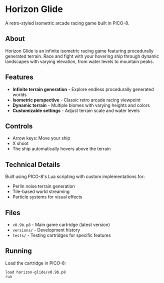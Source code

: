 # Horizon Glide

A retro-styled isometric arcade racing game built in PICO-8.

## About

Horizon Glide is an infinite isometric racing game featuring procedurally generated terrain. Race and fight with your hovering ship through dynamic landscapes with varying elevation, from water levels to mountain peaks.

## Features

- **Infinite terrain generation** - Explore endless procedurally generated worlds
- **Isometric perspective** - Classic retro arcade racing viewpoint
- **Dynamic terrain** - Multiple biomes with varying heights and colors
- **Customizable settings** - Adjust terrain scale and water levels

## Controls

- Arrow keys: Move your ship
- X shoot
- The ship automatically hovers above the terrain

## Technical Details

Built using PICO-8's Lua scripting with custom implementations for:
- Perlin noise terrain generation
- Tile-based world streaming
- Particle systems for visual effects

## Files

- `v0.9b.p8` - Main game cartridge (latest version)
- `versions/` - Development history
- `tests/` - Testing cartridges for specific features

## Running

Load the cartridge in PICO-8:
```
load horizon-glide/v0.9b.p8
run
```